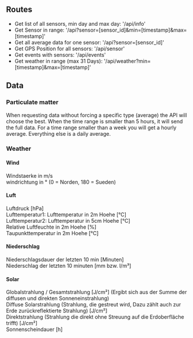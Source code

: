 ## Routes ##
* Get list of all sensors, min day and max day: '/api/info'
* Get Sensor in range: '/api?sensor=[sensor_id]&min=[timestamp]&max=[timestamp]'
* Get all average data for one sensor: '/api?sensor=[sensor_id]'
* Get GPS Position for all sensors: '/api/sensor'
* Get events with sensors: '/api/events'
* Get weather in range (max 31 Days): '/api/weather?min=[timestamp]&max=[timestamp]'

## Data ##
### Particulate matter ###
When requesting data without forcing a specific type (average) the API will choose the best.
When the time range is smaller than 5 hours, it will send the full data. For a time range smaller than a week you will get a hourly average. Everything else is a daily average.

### Weather ###

#### Wind ####
Windstaerke in m/s  
windrichtung in ° (0 = Norden, 180 = Sueden)

#### Luft ####
Luftdruck [hPa]  
Lufttemperatur1: Lufttemperatur in 2m Hoehe [°C]  
Lufttemperatur2: Lufttemperatur in 5cm Hoehe [°C]  
Relative Luftfeuchte in 2m Hoehe [%]  
Taupunkttemperatur in 2m Hoehe [°C]

#### Niederschlag ####
Niederschlagsdauer der letzten 10 min [Minuten]  
Niederschlag der letzten 10 minuten [mm bzw. l/m³]

#### Solar ####
Globalstrahlung / Gesamtstrahlung [J/cm²] (Ergibt sich aus der Summe der diffusen und direkten Sonneneinstrahlung)  
Diffuse Solarstrahlung (Strahlung, die gestreut wird, Dazu zählt auch zur Erde zurückreflektierte Strahlung) [J/cm²]  
Direktstrahlung (Strahlung die direkt ohne Streuung auf die Erdoberfläche trifft) [J/cm²]  
Sonnenscheindauer [h]
